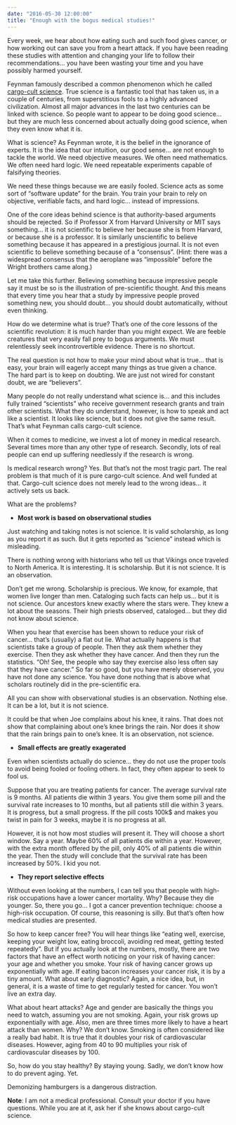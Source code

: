 ```yaml
---
date: "2016-05-30 12:00:00"
title: "Enough with the bogus medical studies!"
---
```




Every week, we hear about how eating such and such food gives cancer, or how working out can save you from a heart attack. If you have been reading these studies with attention and changing your life to follow their recommendations&hellip; you have been wasting your time and you have possibly harmed yourself.

Feynman famously described a common phenomenon which he called [cargo-cult science](https://en.wikipedia.org/wiki/Cargo_cult_science). True science is a fantastic tool that has taken us, in a couple of centuries, from superstitious fools to a highly advanced civilization. Almost all major advances in the last two centuries can be linked with science. So people want to appear to be doing good science&hellip; but they are much less concerned about actually doing good science, when they even know what it is.

What is science? As Feynman wrote, it is the belief in the ignorance of experts. It is the idea that our intuition, our good sense&hellip; are not enough to tackle the world. We need objective measures. We often need mathematics. We often need hard logic. We need repeatable experiments capable of falsifying theories.

We need these things because we are easily fooled. Science acts as some sort of &ldquo;software update&rdquo; for the brain. You train your brain to rely on objective, verifiable facts, and hard logic&hellip; instead of impressions. 

One of the core ideas behind science is that authority-based arguments should be rejected. So if Professor X from Harvard University or MIT says something&hellip; it is not scientific to believe her because she is from Harvard, or because she is a professor. It is similarly unscientific to believe something because it has appeared in a prestigious journal. It is not even scientific to believe something because of a &ldquo;consensus&rdquo;. (Hint: there was a widespread consensus that the aeroplane was &ldquo;impossible&rdquo; before the Wright brothers came along.)

Let me take this further. Believing something because impressive people say it must be so is the illustration of pre-scientific thought. And this means that every time you hear that a study by impressive people proved something new, you should doubt&hellip; you should doubt automatically, without even thinking.

How do we determine what is true? That&rsquo;s one of the core lessons of the scientific revolution: it is much harder than you might expect. We are feeble creatures that very easily fall prey to bogus arguments. We must relentlessly seek incontrovertible evidence. There is no shortcut.

The real question is not how to make your mind about what is true&hellip; that is easy, your brain will eagerly accept many things as true given a chance. The hard part is to keep on doubting. We are just not wired for constant doubt, we are &ldquo;believers&rdquo;.

Many people do not really understand what science is&hellip; and this includes fully trained &ldquo;scientists&rdquo; who receive government research grants and train other scientists. What they do understand, however, is how to speak and act like a scientist. It looks like science, but it does not give the same result. That&rsquo;s what Feynman calls cargo-cult science. 

When it comes to medicine, we invest a lot of money in medical research. Several times more than any other type of research. Secondly, lots of real people can end up suffering needlessly if the research is wrong.

Is medical research wrong? Yes. But that&rsquo;s not the most tragic part. The real problem is that much of it is pure cargo-cult science. And well funded at that. Cargo-cult science does not merely lead to the wrong ideas&hellip; it actively sets us back.

What are the problems?

- __Most work is based on observational studies__

Just watching and taking notes is not science. It is valid scholarship, as long as you report it as such. But it gets reported as &ldquo;science&rdquo; instead which is misleading.

There is nothing wrong with historians who tell us that Vikings once traveled to North America. It is interesting. It is scholarship. But it is not science. It is an observation. 

Don&rsquo;t get me wrong. Scholarship is precious. We know, for example, that women live longer than men. Cataloging such facts can help us&hellip; but it is not science. Our ancestors knew exactly where the stars were. They knew a lot about the seasons. Their high priests observed, cataloged&hellip; but they did not know about science.

When you hear that exercise has been shown to reduce your risk of cancer&hellip; that&rsquo;s (usually) a flat out lie. What actually happens is that scientists take a group of people. Then they ask them whether they exercise. Then they ask whether they have cancer. And then they run the statistics. &ldquo;Oh! See, the people who say they exercise also less often say that they have cancer.&rdquo; So far so good, but you have merely observed, you have not done any science. You have done nothing that is above what scholars routinely did in the pre-scientific era.

All you can show with observational studies is an observation. Nothing else. It can be a lot, but it is not science.

It could be that when Joe complains about his knee, it rains. That does not show that complaining about one&rsquo;s knee brings the rain. Nor does it show that the rain brings pain to one&rsquo;s knee. It is an observation, not science.
- __Small effects are greatly exagerated__

Even when scientists actually do science&hellip; they do not use the proper tools to avoid being fooled or fooling others. In fact, they often appear to seek to fool us.

Suppose that you are treating patients for cancer. The average survival rate is 9 months. All patients die within 3 years. You give them some pill and the survival rate increases to 10 months, but all patients still die within 3 years. It is progress, but a small progress. If the pill costs 100k$ and makes you twist in pain for 3 weeks, maybe it is no progress at all.

However, it is not how most studies will present it. They will choose a short window. Say a year. Maybe 60% of all patients die within a year. However, with the extra month offered by the pill, only 40% of all patients die within the year. Then the study will conclude that the survival rate has been increased by 50%. I kid you not. 
- __They report selective effects__

Without even looking at the numbers, I can tell you that people with high-risk occupations have a lower cancer mortality. Why? Because they die younger. So, there you go&hellip; I got a cancer prevention technique: choose a high-risk occupation. Of course, this reasoning is silly. But that&rsquo;s often how medical studies are presented.

So how to keep cancer free? You will hear things like &ldquo;eating well, exercise, keeping your weight low, eating broccoli, avoiding red meat, getting tested repeatedly&rdquo;. But if you actually look at the numbers, mostly, there are two factors that have an effect worth noticing on your risk of having cancer: your age and whether you smoke. Your risk of having cancer grows up exponentially with age. If eating bacon increases your cancer risk, it is by a tiny amount. What about early diagnostic? Again, a nice idea, but, in general, it is a waste of time to get regularly tested for cancer. You won&rsquo;t live an extra day.

What about heart attacks? Age and gender are basically the things you need to watch, assuming you are not smoking. Again, your risk grows up exponentially with age. Also, men are three times more likely to have a heart attack than women. Why? We don&rsquo;t know. Smoking is often considered like a really bad habit. It is true that it doubles your risk of cardiovascular diseases. However, aging from 40 to 90 multiplies your risk of cardiovascular diseases by 100.

So, how do you stay healthy? By staying young. Sadly, we don&rsquo;t know how to do prevent aging. Yet. 

Demonizing hamburgers is a dangerous distraction.

__Note__: I am not a medical professional. Consult your doctor if you have questions. While you are at it, ask her if she knows about cargo-cult science.

